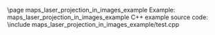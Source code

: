 \page maps_laser_projection_in_images_example Example: maps_laser_projection_in_images_example
C++ example source code:
\include maps_laser_projection_in_images_example/test.cpp
